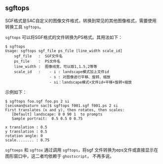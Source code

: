 ## sgftops

SGF格式是SAC自定义的图像文件格式，转换到常见的其他图像格式，需要使用
转换工具 `sgftops`。

`sgftops` 可以将SGF格式的文件转换为PS格式。其用法如下：

``` {.console}
$ sgftops
Usage: sgftops sgf_file ps_file [line_width scale_id]
    sgf_file   :  SGF文件名
    ps_file    :  PS文件名
    line_width :  图像线宽，可以取1,1.5,2等等
    scale_id   :    - i : landscape模式加上文件id
                    - s : 对图像进行平移、旋转、缩放
                    - si：landscape模式+文件id+平移+旋转+缩放
```

示例如下：

``` {.console}
$ sgftops foo.sgf foo.ps 2 si
[seisman@saturn sac]$ sgftops f001.sgf f001.ps 2 si
First translates (x and y), then rotates, then scales:
   [Default] landscape: 8 0 90 1  to prompts
   Sample portrait:  0.5 0.5 0 0.75

x translation : 0.5
y translation : 0.5
rotation angle: 0
scale........ : 0.75
```

`sgftoeps` 和 `sgftox` 通过调用 `sgftops`，将sgf
文件转换为eps文件或直接显示在图形窗口中，这二者均依赖于 `ghostscript`，
不再多说。
